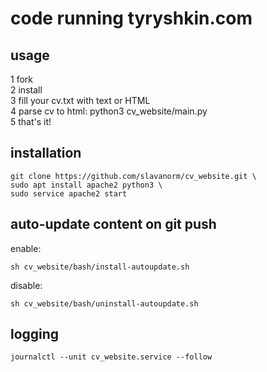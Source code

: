 
# code running tyryshkin.com

## usage
1 fork  
2 install  
3 fill your cv.txt with text or HTML  
4 parse cv to html: python3 cv_website/main.py  
5 that's it!

## installation  
```
git clone https://github.com/slavanorm/cv_website.git \
sudo apt install apache2 python3 \
sudo service apache2 start
```  
## auto-update content on git push  
enable:  
```
sh cv_website/bash/install-autoupdate.sh
```  
disable:  
```
sh cv_website/bash/uninstall-autoupdate.sh
```  
## logging  
```
journalctl --unit cv_website.service --follow
```
